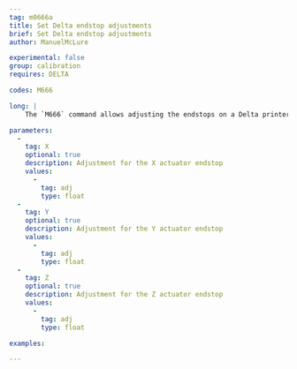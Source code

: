 ```yaml
---
tag: m0666a
title: Set Delta endstop adjustments
brief: Set Delta endstop adjustments
author: ManuelMcLure

experimental: false
group: calibration
requires: DELTA

codes: M666

long: |
    The `M666` command allows adjusting the endstops on a Delta printer.

parameters:
  -
    tag: X
    optional: true
    description: Adjustment for the X actuator endstop
    values:
      -
        tag: adj
        type: float
  -
    tag: Y
    optional: true
    description: Adjustment for the Y actuator endstop
    values:
      -
        tag: adj
        type: float
  -
    tag: Z
    optional: true
    description: Adjustment for the Z actuator endstop
    values:
      -
        tag: adj
        type: float

examples:

---
```


